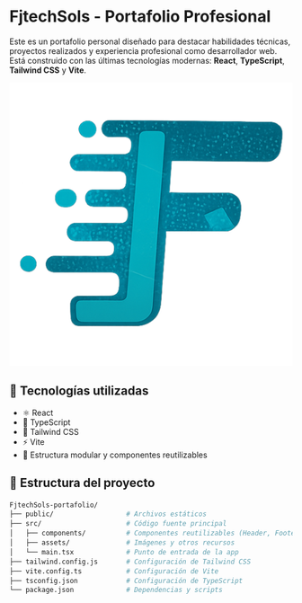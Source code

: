 # FjtechSols - Portafolio Profesional

Este es un portafolio personal diseñado para destacar habilidades técnicas, proyectos realizados y experiencia profesional como desarrollador web. Está construido con las últimas tecnologías modernas: **React**, **TypeScript**, **Tailwind CSS** y **Vite**.

![Preview](./src/assets/img/Fj%20Icono.png)

## 🚀 Tecnologías utilizadas

- ⚛️ React
- 🔷 TypeScript
- 💨 Tailwind CSS
- ⚡ Vite
- 📁 Estructura modular y componentes reutilizables

## 🧩 Estructura del proyecto

```bash
FjtechSols-portafolio/
├── public/                  # Archivos estáticos
├── src/                     # Código fuente principal
│   ├── components/          # Componentes reutilizables (Header, Footer, etc.)
│   ├── assets/              # Imágenes y otros recursos
│   └── main.tsx             # Punto de entrada de la app
├── tailwind.config.js       # Configuración de Tailwind CSS
├── vite.config.ts           # Configuración de Vite
├── tsconfig.json            # Configuración de TypeScript
└── package.json             # Dependencias y scripts
